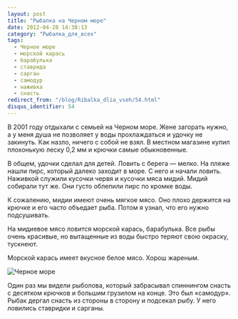 ```yaml
---
layout: post
title: "Рыбалка на Черном море"
date: 2012-04-28 14:38:13
category: "Рыбалка_для_всех"
tags:
  - Черное море
  - морской карась
  - барабулька
  - ставрида
  - сарган
  - самодур
  - наживка
  - снасть
redirect_from: "/blog/Ribalka_dlia_vseh/54.html"
disqus_identifier: 54
---
```

В 2001 году отдыхали с семьей на Черном море. Жене загорать нужно, а у
меня душа не позволяет у воды прохлаждаться и удочку не закинуть. Как
назло, ничего с собой не взял. В местном магазине купил плохонькую леску
0,2 мм и крючки самые обыкновенные.

В общем, удочки сделал для детей. Ловить с берега — мелко. На пляже
нашли пирс, который далеко заходит в море. С него и начали ловить.
Наживкой служили кусочки червя и кусочки мяса мидий. Мидий собирали тут
же. Они густо облепили пирс по кромке воды.

К сожалению, мидии имеют очень мягкое мясо. Оно плохо держится на крючке
и его часто объедает рыба. Потом я узнал, что его нужно подсушивать.

На мидиевое мясо ловится морской карась, барабулька. Все рыбы очень
красивые, но вытащенные из воды быстро теряют свою окраску, тускнеют.

Морской карась имеет вкусное белое мясо. Хорош жареным.

![Черное
море](http://fishingguru.ru/uploads/images/00/00/01/2012/04/28/1d8900.jpg)

Один раз мы видели рыболова, который забрасывал спиннингом снасть с
десятком крючков и большим грузилом на конце. Это был «самодур». Рыбак
дергал снасть из стороны в сторону и подсекал рыбу. У него ловились
ставридки и сарганы.
